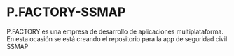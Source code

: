 # P.FACTORY-SSMAP
P.FACTORY es una empresa de desarrollo de aplicaciones multiplataforma. En esta ocasión se está creando el repositorio para la app de seguridad civil SSMAP
